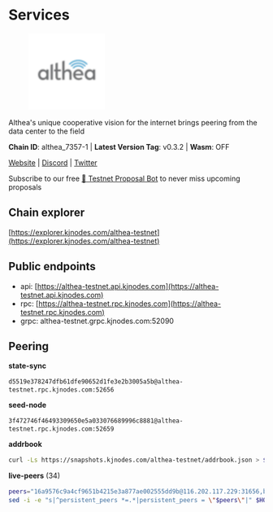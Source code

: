 # Services

<figure><img src="https://raw.githubusercontent.com/kj89/cosmos-images/main/logos/althea.png" width="150" alt=""><figcaption></figcaption></figure>

Althea's unique cooperative vision for the internet  brings peering from the data center to the field

**Chain ID**: althea_7357-1 | **Latest Version Tag**: v0.3.2 | **Wasm**: OFF

[Website](https://www.althea.net) | [Discord](https://discord.gg/ZTKWfpDs) | [Twitter](https://twitter.com/altheanetwork)



Subscribe to our free [🤖 Testnet Proposal Bot](https://t.me/kjnodes_testnet_proposal_bot) to never miss upcoming proposals


## Chain explorer
[https://explorer.kjnodes.com/althea-testnet](https://explorer.kjnodes.com/althea-testnet)

## Public endpoints

* api: [https://althea-testnet.api.kjnodes.com](https://althea-testnet.api.kjnodes.com)
* rpc: [https://althea-testnet.rpc.kjnodes.com](https://althea-testnet.rpc.kjnodes.com)
* grpc: althea-testnet.grpc.kjnodes.com:52090

## Peering

**state-sync**

```text
d5519e378247dfb61dfe90652d1fe3e2b3005a5b@althea-testnet.rpc.kjnodes.com:52656
```

**seed-node**

```text
3f472746f46493309650e5a033076689996c8881@althea-testnet.rpc.kjnodes.com:52659
```

**addrbook**
```bash
curl -Ls https://snapshots.kjnodes.com/althea-testnet/addrbook.json > $HOME/.althea/config/addrbook.json
```

**live-peers** (34)
```bash
peers="16a9576c9a4cf9651b4215e3a877ae002555dd9b@116.202.117.229:31656,bc55fa695313549672c4a480143dc400eaada16b@138.201.136.49:29656,5b6c6d679904ded86d36397e8ea583c122f5ddbd@144.91.102.95:26656,79d18c52d35ddd204f61e9be8aa3c7b35d75cab7@65.108.139.20:26656,4f3add677b0e4c8dec8b81101ea82620a19d5d0a@65.21.199.148:26633,6d97969912514e3583dee8e0cca15a383adbde6c@213.246.57.175:26656,5bad7ac6f006ee3b6f52dc91e85b5aae8e488233@194.163.149.53:26656,f6e3f995ba1c3ceed8bd556d9a23d2922d98a9a6@66.172.36.136:14656,15e7baf69c0db5c25e26cd1f13eb0d52a7a708b5@142.202.241.235:26656,d5519e378247dfb61dfe90652d1fe3e2b3005a5b@65.109.68.190:52656,c1d2d254a903b58692046b573dd06d2aa629266c@65.109.156.208:02656,aa500219761eecd7f1f02a8bfd21c6dcdbd3cf42@142.132.232.40:26656,4a8c845bdffc8bae0ed0e91a476bc57720adec15@65.108.206.74:26656,2f43ea489479761a7cb7e250b634706d2a441c27@94.19.249.187:29656,83147260a704b75283ca6da218516ee0eaa82956@170.64.156.36:26656,5df46d6901ca3487b640950cd0ffedd315536ca1@161.97.139.245:26656,4f5eb5164329a61fc898ac75849ae873c8e539c9@66.172.36.135:14656,311a410a9c7dcf7d074f75ce52f882ebae3b1bb7@46.38.232.86:17656,0037b2dc30933fa5c027a83be39f0061253ff83b@5.189.157.140:26656,ba247bdf826a9636a8276d6a00d8004755f6bb18@162.19.238.210:26656,17edf24237b1c2b5b196d344761f964407d05862@65.108.233.109:12456,382264d78149b62e679bf6d0b93dc74dd033fc05@65.108.2.41:26656,0aac1fc75b4a613f6bb7d15c6250350d478227a6@66.45.231.30:11144,04917b5810df2a380c1b18d83f577f1aba550818@222.106.187.14:53300,bcec1c0df99526be43efa248491b87e8a2374ebe@94.130.26.9:26956,0d4220d2bbda711183a8db6f45c26b1541fa0d6a@65.109.116.204:21856,1d9a103d1e24c590bdfb577537eddd19a322f886@65.109.92.240:17886,937dcf8c45b7c64e5188a7036427f2ce86383035@95.165.89.222:24126,cd71580f8ab4af6beeaf867702a86ca6f9331f71@65.19.136.133:23296,cc542d9fb5f93780fc4004aa67f2b502686a24e8@144.76.27.79:61056,76932bbeb29836c6405329c21358d051ef6e33a3@65.109.65.163:21856,fd54b3d5e49c047dae61ca3a8e430f500eab783c@65.109.92.148:26656,90d692d481c1c4739ba8a7045b5552fa8d410901@88.99.164.158:17886,3aeffaa1ac7b6741110987cfae4604751ac7d865@107.22.132.229:26656"
sed -i -e "s|^persistent_peers *=.*|persistent_peers = \"$peers\"|" $HOME/.althea/config/config.toml
```
